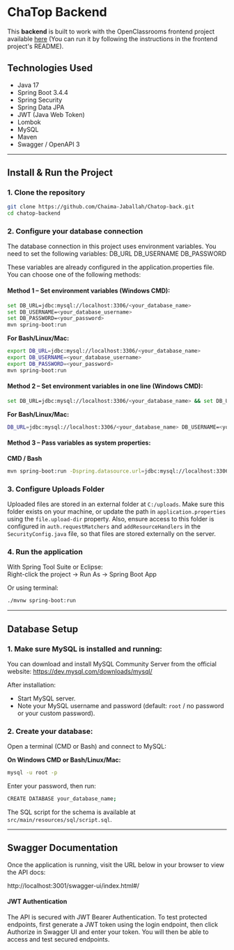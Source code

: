 # ChaTop Backend

This **backend** is built to work with the OpenClassrooms frontend project available [here](https://github.com/OpenClassrooms-Student-Center/Developpez-le-back-end-en-utilisant-Java-et-Spring.git) (You can run it by following the instructions in the frontend project's README).


## Technologies Used

- Java 17
- Spring Boot 3.4.4
- Spring Security
- Spring Data JPA
- JWT (Java Web Token)
- Lombok
- MySQL
- Maven
- Swagger / OpenAPI 3

---

## Install & Run the Project

### 1. Clone the repository
```bash
git clone https://github.com/Chaima-Jaballah/Chatop-back.git  
cd chatop-backend
```

### 2. Configure your database connection

The database connection in this project uses environment variables.
You need to set the following variables:
DB_URL
DB_USERNAME
DB_PASSWORD

These variables are already configured in the application.properties file.
You can choose one of the following methods:
#### Method 1 – Set environment variables (Windows CMD):
```bash
set DB_URL=jdbc:mysql://localhost:3306/<your_database_name> 
set DB_USERNAME=<your_database_username>
set DB_PASSWORD=<your_password>
mvn spring-boot:run
```

**For Bash/Linux/Mac:**
```bash
export DB_URL=jdbc:mysql://localhost:3306/<your_database_name>
export DB_USERNAME=<your_database_username>
export DB_PASSWORD=<your_password>
mvn spring-boot:run
```

#### Method 2 – Set environment variables in one line (Windows CMD):
```bash
set DB_URL=jdbc:mysql://localhost:3306/<your_database_name> && set DB_USERNAME=<your_database_username> && set DB_PASSWORD=<your_password> && mvn spring-boot:run
```

**For Bash/Linux/Mac:**
```bash
DB_URL=jdbc:mysql://localhost:3306/<your_database_name> DB_USERNAME=<your_database_username> DB_PASSWORD=<your_password> mvn spring-boot:run
```

#### Method 3 – Pass variables as system properties:
**CMD / Bash**
```bash
mvn spring-boot:run -Dspring.datasource.url=jdbc:mysql://localhost:3306/<your_database_name> -Dspring.datasource.username=<your_database_name> -Dspring.datasource.password=<your_database_name>
```

### 3. Configure Uploads Folder
Uploaded files are stored in an external folder at `C:/uploads`. Make sure this folder exists on your machine, or update the path in `application.properties` using the `file.upload-dir` property. Also, ensure access to this folder is configured in `auth.requestMatchers` and `addResourceHandlers` in the `SecurityConfig.java` file, so that files are stored externally on the server.

### 4. Run the application

With Spring Tool Suite or Eclipse:  
Right-click the project → Run As → Spring Boot App

Or using terminal:
```bash
./mvnw spring-boot:run
```

---

## Database Setup

### 1. Make sure MySQL is installed and running:
You can download and install MySQL Community Server from the official website:
https://dev.mysql.com/downloads/mysql/

After installation:
- Start MySQL server.
- Note your MySQL username and password (default: `root` / no password or your custom password).

### 2. Create your database:
Open a terminal (CMD or Bash) and connect to MySQL:

**On Windows CMD or Bash/Linux/Mac:**
```bash
mysql -u root -p
```

Enter your password, then run:
```bash
CREATE DATABASE your_database_name;
```

The SQL script for the schema is available at `src/main/resources/sql/script.sql`.

---

## Swagger Documentation

Once the application is running, visit the URL below in your browser to view the API docs:

http://localhost:3001/swagger-ui/index.html#/

#### JWT Authentication
The API is secured with JWT Bearer Authentication. To test protected endpoints, first generate a JWT token using the login endpoint, then click Authorize in Swagger UI and enter your token. You will then be able to access and test secured endpoints.

